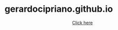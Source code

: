 # gerardocipriano.github.io

<div align="center">
  <a href="https://gerardocipriano.github.io">Click here</a>
</div>
